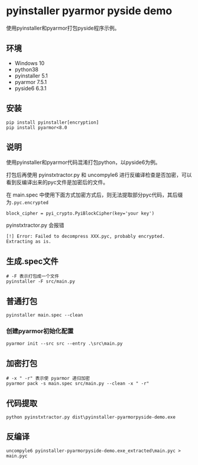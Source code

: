 # pyinstaller pyarmor pyside demo

使用pyinstaller和pyarmor打包pyside程序示例。

## 环境

- Windows 10
- python38
- pyinstaller 5.1
- pyarmor 7.5.1
- pyside6 6.3.1

## 安装

```
pip install pyinstaller[encryption]
pip install pyarmor<8.0
```

## 说明

使用pyinstaller和pyarmor代码混淆打包python，以pyside6为例。


打包后再使用 pyinstxtractor.py 和 uncompyle6 进行反编译检查是否加密，可以看到反编译出来的pyc文件是加密后的文件。

在 main.spec 中使用下面方式加密方式后，则无法提取部分pyc代码，其后缀为`.pyc.encrypted`

```
block_cipher = pyi_crypto.PyiBlockCipher(key='your key')
```

pyinstxtractor.py 会报错

```
[!] Error: Failed to decompress XXX.pyc, probably encrypted. Extracting as is.
```

## 生成.spec文件

    # -F 表示打包成一个文件
    pyinstaller -F src/main.py

## 普通打包

    pyinstaller main.spec --clean

### 创建pyarmor初始化配置

    pyarmor init --src src --entry .\src\main.py

## 加密打包

    # -x " -r" 表示使 pyarmor 递归加密
    pyarmor pack -s main.spec src/main.py --clean -x " -r"

## 代码提取

    python pyinstxtractor.py dist\pyinstaller-pyarmorpyside-demo.exe

## 反编译

    uncompyle6 pyinstaller-pyarmorpyside-demo.exe_extracted\main.pyc > main.pyc
